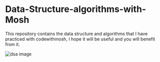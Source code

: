 # Data-Structure-algorithms-with-Mosh

This repository contains the data structure and algorithms that I have practiced with codewithmosh, I hope it will be useful and you will benefit from it.

<img align src="https://www.google.com/url?sa=i&url=https%3A%2F%2Fgithub.com%2Ftopics%2Fbinary-tree%3Fl%3Dc&psig=AOvVaw26rqia7RdPC8GAHDe8vJ4c&ust=1676316359400000&source=images&cd=vfe&ved=0CBAQjRxqFwoTCJjmrKHbkP0CFQAAAAAdAAAAABAQ" alt="dsa image">